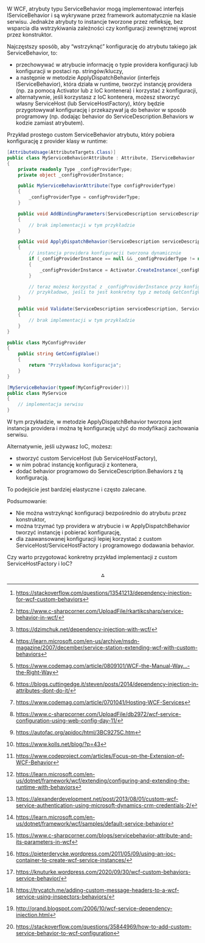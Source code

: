 W WCF, atrybuty typu ServiceBehavior mogą implementować interfejs IServiceBehavior i są wykrywane przez framework automatycznie na klasie serwisu. Jednakże atrybuty to instancje tworzone przez refleksję, bez wsparcia dla wstrzykiwania zależności czy konfiguracji zewnętrznej wprost przez konstruktor.

Najczęstszy sposób, aby “wstrzyknąć” konfigurację do atrybutu takiego jak ServiceBehavior, to:

- przechowywać w atrybucie informację o typie providera konfiguracji lub konfiguracji w postaci np. stringów/kluczy,
- a następnie w metodzie ApplyDispatchBehavior (interfejs IServiceBehavior), która działa w runtime, tworzyć instancję providera (np. za pomocą Activator lub z IoC kontenera) i korzystać z konfiguracji,
- alternatywnie, jeśli korzystasz z IoC kontenera, możesz stworzyć własny ServiceHost (lub ServiceHostFactory), który będzie przygotowywał konfigurację i przekazywał ją do behavior w sposób programowy (np. dodając behavior do ServiceDescription.Behaviors w kodzie zamiast atrybutem).

Przykład prostego custom ServiceBehavior atrybutu, który pobiera konfigurację z provider klasy w runtime:

```csharp
[AttributeUsage(AttributeTargets.Class)]
public class MyServiceBehaviorAttribute : Attribute, IServiceBehavior
{
    private readonly Type _configProviderType;
    private object _configProviderInstance;

    public MyServiceBehaviorAttribute(Type configProviderType)
    {
        _configProviderType = configProviderType;
    }

    public void AddBindingParameters(ServiceDescription serviceDescription, ServiceHostBase serviceHostBase, Collection<ServiceEndpoint> endpoints, BindingParameterCollection bindingParameters)
    {
        // brak implementacji w tym przykładzie
    }

    public void ApplyDispatchBehavior(ServiceDescription serviceDescription, ServiceHostBase serviceHostBase)
    {
        // instancja providera konfiguracji tworzona dynamicznie
        if (_configProviderInstance == null && _configProviderType != null)
        {
            _configProviderInstance = Activator.CreateInstance(_configProviderType);
        }

        // teraz możesz korzystać z _configProviderInstance przy konfiguracji ServiceHostBase
        // przykładowo, jeśli to jest konkretny typ z metodą GetConfigValue
    }

    public void Validate(ServiceDescription serviceDescription, ServiceHostBase serviceHostBase)
    {
        // brak implementacji w tym przykładzie
    }
}

public class MyConfigProvider
{
    public string GetConfigValue()
    {
        return "Przykładowa konfiguracja";
    }
}

[MyServiceBehavior(typeof(MyConfigProvider))]
public class MyService
{
    // implementacja serwisu
}
```

W tym przykładzie, w metodzie ApplyDispatchBehavior tworzona jest instancja providera i można tę konfigurację użyć do modyfikacji zachowania serwisu.

Alternatywnie, jeśli używasz IoC, możesz:

- stworzyć custom ServiceHost (lub ServiceHostFactory),
- w nim pobrać instancję konfiguracji z kontenera,
- dodać behavior programowo do ServiceDescription.Behaviors z tą konfiguracją.

To podejście jest bardziej elastyczne i często zalecane.

Podsumowanie:

- Nie można wstrzyknąć konfiguracji bezpośrednio do atrybutu przez konstruktor,
- można trzymać typ providera w atrybucie i w ApplyDispatchBehavior tworzyć instancję i pobierać konfigurację,
- dla zaawansowanej konfiguracji lepiej korzystać z custom ServiceHost/ServiceHostFactory i programowego dodawania behavior.

Czy warto przygotować konkretny przykład implementacji z custom ServiceHostFactory i IoC?
<span style="display:none">[^1][^10][^11][^12][^13][^14][^15][^16][^17][^18][^19][^2][^20][^3][^4][^5][^6][^7][^8][^9]</span>

<div align="center">⁂</div>

[^1]: https://stackoverflow.com/questions/13541213/dependency-injection-for-wcf-custom-behaviors

[^2]: https://learn.microsoft.com/en-us/dotnet/framework/wcf/extending/configuring-and-extending-the-runtime-with-behaviors

[^3]: https://learn.microsoft.com/en-us/dotnet/framework/wcf/samples/default-service-behavior

[^4]: https://www.c-sharpcorner.com/blogs/servicebehavior-attribute-and-its-parameters-in-wcf

[^5]: https://pieterderycke.wordpress.com/2011/05/09/using-an-ioc-container-to-create-wcf-service-instances/

[^6]: https://knuturke.wordpress.com/2020/09/30/wcf-custom-behaviors-service-behavior/

[^7]: https://trycatch.me/adding-custom-message-headers-to-a-wcf-service-using-inspectors-behaviors/

[^8]: http://orand.blogspot.com/2006/10/wcf-service-dependency-injection.html

[^9]: https://stackoverflow.com/questions/35844969/how-to-add-custom-service-behavior-to-wcf-configuration

[^10]: https://www.c-sharpcorner.com/UploadFile/rkartikcsharp/service-behavior-in-wcf/

[^11]: https://dzimchuk.net/dependency-injection-with-wcf/

[^12]: https://learn.microsoft.com/en-us/archive/msdn-magazine/2007/december/service-station-extending-wcf-with-custom-behaviors

[^13]: https://www.codemag.com/article/0809101/WCF-the-Manual-Way…-the-Right-Way

[^14]: https://blogs.cuttingedge.it/steven/posts/2014/dependency-injection-in-attributes-dont-do-it/

[^15]: https://www.codemag.com/article/0701041/Hosting-WCF-Services

[^16]: https://www.c-sharpcorner.com/UploadFile/db2972/wcf-service-configuration-using-web-config-day-11/

[^17]: https://autofac.org/apidoc/html/3BC9275C.htm

[^18]: https://www.kolls.net/blog/?p=43

[^19]: https://www.codeproject.com/articles/Focus-on-the-Extension-of-WCF-Behavior

[^20]: https://alexanderdevelopment.net/post/2013/08/01/custom-wcf-service-authentication-using-microsoft-dynamics-crm-credentials-2/

